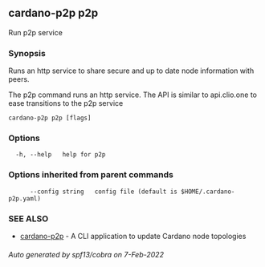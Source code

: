 ## cardano-p2p p2p

Run p2p service

### Synopsis

Runs an http service to share secure and up to date node information with peers.

The p2p command runs an http service. The API is similar to api.clio.one to ease transitions
to the p2p service

```
cardano-p2p p2p [flags]
```

### Options

```
  -h, --help   help for p2p
```

### Options inherited from parent commands

```
      --config string   config file (default is $HOME/.cardano-p2p.yaml)
```

### SEE ALSO

* [cardano-p2p](cardano-p2p.md)	 - A CLI application to update Cardano node topologies

###### Auto generated by spf13/cobra on 7-Feb-2022
